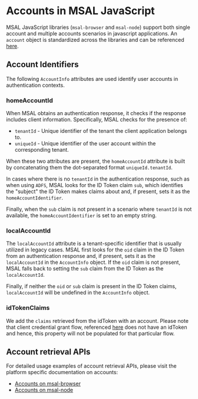 # Accounts in MSAL JavaScript

MSAL JavaScript libraries (`msal-browser` and `msal-node`) support both single account and multiple accounts scenarios in javascript applications. An `account` object is standardized across the libraries and can be referenced [here](https://azuread.github.io/microsoft-authentication-library-for-js/ref/modules/_azure_msal_common.html#accountinfo).

## Account Identifiers

The following `AccountInfo` attributes are used identify user accounts in authentication contexts.

### homeAccountId

When MSAL obtains an authentication response, it checks if the response includes client information. Specifically, MSAL checks for the presence of:

-   `tenantId` - Unique identifier of the tenant the client application belongs to.
-   `uniqueId` - Unique identifier of the user account within the corresponding tenant.

When these two attributes are present, the `homeAccountId` attribute is built by concatenating them the dot-separated format `uniqueId.tenantId`.

In cases where there is no `tenantId` in the authentication response, such as when using `ADFS`, MSAL looks for the ID Token claim `sub`, which identifies the "subject" the ID Token makes claims about and, if present, sets it as the `homeAccountIdentifier`.

Finally, when the `sub` claim is not present in a scenario where `tenantId` is not available, the `homeAccountIdentifier` is set to an empty string.

### localAccountId

The `localAccountId` attribute is a tenant-specific identifier that is usually utilized in legacy cases. MSAL first looks for the `oid` claim in the ID Token from an authentication response and, if present, sets it as the `localAccountId` in the `AccountInfo` object. If the `oid` claim is not present, MSAL falls back to setting the `sub` claim from the ID Token as the `localAccountId`.

Finally, if neither the `oid` or `sub` claim is present in the ID Token claims, `localAccountId` will be undefined in the `AccountInfo` object.

### idTokenClaims

We add the `claims` retrieved from the idToken with an account. Please note that client credential grant flow, referenced [here](https://docs.microsoft.com/en-us/azure/active-directory/develop/v2-oauth2-client-creds-grant-flow) does not have an idToken and hence, this property will not be populated for that particular flow.

## Account retrieval APIs

For detailed usage examples of account retrieval APIs, please visit the platform specific documentation on accounts:

-   [Accounts on msal-browser](../../msal-browser/docs/accounts.md)
-   [Accounts on msal-node](../../msal-node/docs/accounts.md)
